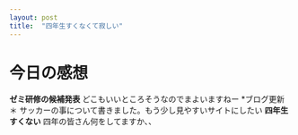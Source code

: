 ```yaml
---
layout: post
title:  "四年生すくなくて寂しい"
---
```


# 今日の感想

**ゼミ研修の候補発表**
どこもいいところそうなのでまよいますねー
*ブログ更新＊
サッカーの事について書きました。もう少し見やすいサイトにしたい
**四年生すくない**
四年の皆さん何をしてますか、、
